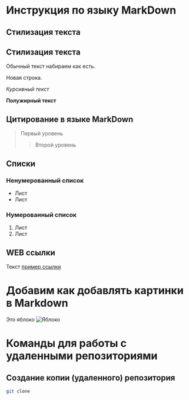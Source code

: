 # Инструкция по языку MarkDown

## Cтилизация текста
## Стилизация текста
Обычный текст набираем как есть.

Новая строка.

*Курсивный текст*

**Полужирный текст**

## Цитирование в языке MarkDown
> Первый уровень
>> Второй уровень

## Списки
### Ненумерованный список
* Лист
* Лист

### Нумерованный список
1. Лист
2. Лист

## WEB ссылки
Текст [пример ссылки](http.example.com "Всплывающая подсказка")

# Добавим как добавлять картинки в Markdown
Это яблоко
![Яблоко](apple.webp)

# Команды для работы с удаленными репозиториями
## Создание копии (удаленного) репозитория
```sh
git clone 
```
